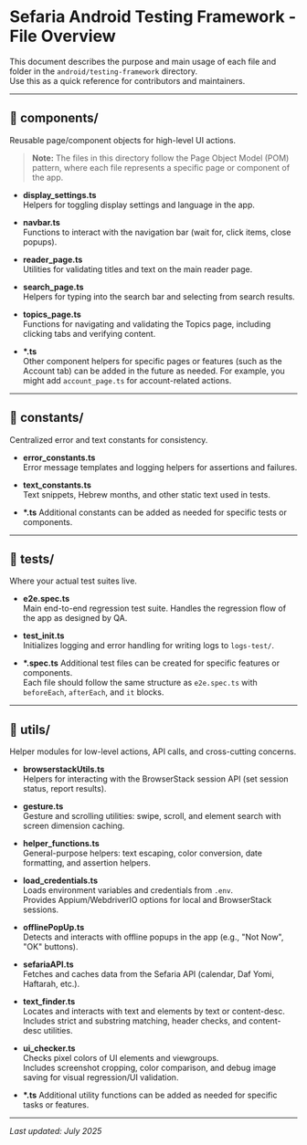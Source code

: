# Sefaria Android Testing Framework - File Overview

This document describes the purpose and main usage of each file and folder in the `android/testing-framework` directory.  
Use this as a quick reference for contributors and maintainers.

---

## 📁 components/

Reusable page/component objects for high-level UI actions.

> **Note:** The files in this directory follow the Page Object Model (POM) pattern, where each file represents a specific page or component of the app.

- **display_settings.ts**  
  Helpers for toggling display settings and language in the app.

- **navbar.ts**  
  Functions to interact with the navigation bar (wait for, click items, close popups).

- **reader_page.ts**  
  Utilities for validating titles and text on the main reader page.

- **search_page.ts**  
  Helpers for typing into the search bar and selecting from search results.

- **topics_page.ts**  
  Functions for navigating and validating the Topics page, including clicking tabs and verifying content.

- **\*.ts**  
  Other component helpers for specific pages or features (such as the Account tab) can be added in the future as needed. For example, you might add `account_page.ts` for account-related actions.

---

## 📁 constants/

Centralized error and text constants for consistency.

- **error_constants.ts**  
  Error message templates and logging helpers for assertions and failures.

- **text_constants.ts**  
  Text snippets, Hebrew months, and other static text used in tests.

- **\*.ts**
  Additional constants can be added as needed for specific tests or components.

---

## 📁 tests/

Where your actual test suites live.

- **e2e.spec.ts**  
Main end-to-end regression test suite. Handles the regression flow of the app as designed by QA.

- **test_init.ts**  
  Initializes logging and error handling for writing logs to `logs-test/`.

- **\*.spec.ts**
  Additional test files can be created for specific features or components.  
  Each file should follow the same structure as `e2e.spec.ts` with `beforeEach`, `afterEach`, and `it` blocks.

---

## 📁 utils/

Helper modules for low-level actions, API calls, and cross-cutting concerns.

- **browserstackUtils.ts**  
  Helpers for interacting with the BrowserStack session API (set session status, report results).

- **gesture.ts**  
  Gesture and scrolling utilities: swipe, scroll, and element search with screen dimension caching.

- **helper_functions.ts**  
  General-purpose helpers: text escaping, color conversion, date formatting, and assertion helpers.

- **load_credentials.ts**  
  Loads environment variables and credentials from `.env`.  
  Provides Appium/WebdriverIO options for local and BrowserStack sessions.

- **offlinePopUp.ts**  
  Detects and interacts with offline popups in the app (e.g., "Not Now", "OK" buttons).

- **sefariaAPI.ts**  
  Fetches and caches data from the Sefaria API (calendar, Daf Yomi, Haftarah, etc.).

- **text_finder.ts**  
  Locates and interacts with text and elements by text or content-desc.  
  Includes strict and substring matching, header checks, and content-desc utilities.

- **ui_checker.ts**  
  Checks pixel colors of UI elements and viewgroups.  
  Includes screenshot cropping, color comparison, and debug image saving for visual regression/UI validation.

- **\*.ts**
  Additional utility functions can be added as needed for specific tasks or features.

---

_Last updated: July 2025_

